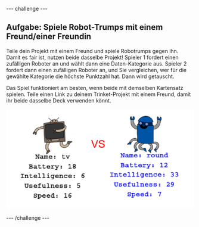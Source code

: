 \--- challenge \---

## Aufgabe: Spiele Robot-Trumps mit einem Freund/einer Freundin

Teile dein Projekt mit einem Freund und spiele Robotrumps gegen ihn. Damit es fair ist, nutzen beide dasselbe Projekt! Spieler 1 fordert einen zufälligen Roboter an und wählt dann eine Daten-Kategorie aus. Spieler 2 fordert dann einen zufälligen Roboter an, und Sie vergleichen, wer für die gewählte Kategorie die höchste Punktzahl hat. Dann wird getauscht.

Das Spiel funktioniert am besten, wenn beide mit demselben Kartensatz spielen. Teile einen Link zu deinem Trinket-Projekt mit einem Freund, damit ihr beide dasselbe Deck verwenden könnt.

![screenshot](images/robotrumps-play.png)

\--- /challenge \---